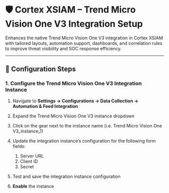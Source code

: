 # 🛡️ Cortex XSIAM – Trend Micro Vision One V3 Integration Setup

Enhances the native Trend Micro Vision One V3 integration in Cortex XSIAM with tailored layouts, automation support, dashboards, and correlation rules to improve threat visibility and SOC response efficiency.

---

## 🚀 Configuration Steps

### 1. Configure the Trend Micro Vision One V3 Integration Instance
1. Navigate to **Settings → Configurations → Data Collection → Automation & Feed Integration**
2. Expand the Trend Micro Vision One V3 instance dropdown
3. Click on the gear next to the instance name (i.e. Trend Micro Vision One V3_instance_1)
4. Update the integration instance’s configuration for the following form fields:
    1. Server URL
    2. Client ID
    3. Secret

5. Test and save the integration instance configuration
6. **Enable** the instance

